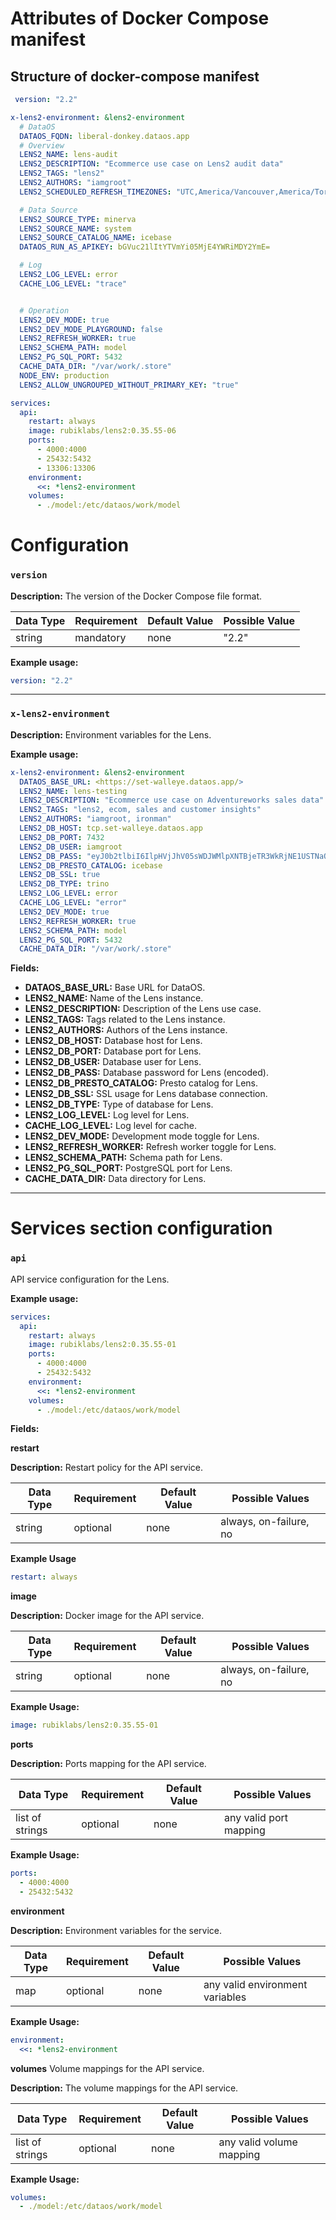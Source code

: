 # Attributes of Docker Compose manifest

## Structure of docker-compose manifest

```yaml
 version: "2.2"

x-lens2-environment: &lens2-environment
  # DataOS
  DATAOS_FQDN: liberal-donkey.dataos.app
  # Overview
  LENS2_NAME: lens-audit
  LENS2_DESCRIPTION: "Ecommerce use case on Lens2 audit data"
  LENS2_TAGS: "lens2"
  LENS2_AUTHORS: "iamgroot"
  LENS2_SCHEDULED_REFRESH_TIMEZONES: "UTC,America/Vancouver,America/Toronto"

  # Data Source
  LENS2_SOURCE_TYPE: minerva
  LENS2_SOURCE_NAME: system
  LENS2_SOURCE_CATALOG_NAME: icebase
  DATAOS_RUN_AS_APIKEY: bGVuc21lItYTVmYi05MjE4YWRiMDY2YmE=

  # Log
  LENS2_LOG_LEVEL: error
  CACHE_LOG_LEVEL: "trace"


  # Operation
  LENS2_DEV_MODE: true
  LENS2_DEV_MODE_PLAYGROUND: false
  LENS2_REFRESH_WORKER: true
  LENS2_SCHEMA_PATH: model
  LENS2_PG_SQL_PORT: 5432
  CACHE_DATA_DIR: "/var/work/.store"
  NODE_ENV: production
  LENS2_ALLOW_UNGROUPED_WITHOUT_PRIMARY_KEY: "true"

services:
  api:
    restart: always
    image: rubiklabs/lens2:0.35.55-06
    ports:
      - 4000:4000
      - 25432:5432
      - 13306:13306
    environment:
      <<: *lens2-environment   
    volumes:
      - ./model:/etc/dataos/work/model
```

# Configuration

### **`version`**

**Description:** The version of the Docker Compose file format.

| Data Type | Requirement | Default Value | Possible Value |
| --- | --- | --- | --- |
| string | mandatory | none | "2.2" |

**Example usage:**

```yaml
version: "2.2"
```

---

### **`x-lens2-environment`**

**Description:** Environment variables for the Lens.

**Example usage:**

```yaml
x-lens2-environment: &lens2-environment
  DATAOS_BASE_URL: <https://set-walleye.dataos.app/>
  LENS2_NAME: lens-testing
  LENS2_DESCRIPTION: "Ecommerce use case on Adventureworks sales data"
  LENS2_TAGS: "lens2, ecom, sales and customer insights"
  LENS2_AUTHORS: "iamgroot, ironman"
  LENS2_DB_HOST: tcp.set-walleye.dataos.app
  LENS2_DB_PORT: 7432
  LENS2_DB_USER: iamgroot
  LENS2_DB_PASS: "eyJ0b2tlbiI6IlpHVjJhV05sWDJWMlpXNTBjeTR3WkRjNE1USTNaQzFoTURKaUxUUmpZamt0WWpZek9DMDBZamMwTTJFME16WXlZekU9IiwgImNsdXN0ZXIiOiJzeXN0ZW0ifQo="
  LENS2_DB_PRESTO_CATALOG: icebase
  LENS2_DB_SSL: true
  LENS2_DB_TYPE: trino
  LENS2_LOG_LEVEL: error
  CACHE_LOG_LEVEL: "error"
  LENS2_DEV_MODE: true
  LENS2_REFRESH_WORKER: true
  LENS2_SCHEMA_PATH: model
  LENS2_PG_SQL_PORT: 5432
  CACHE_DATA_DIR: "/var/work/.store"

```

**Fields:**

- **DATAOS_BASE_URL:** Base URL for DataOS.
- **LENS2_NAME:** Name of the Lens instance.
- **LENS2_DESCRIPTION:** Description of the Lens use case.
- **LENS2_TAGS:** Tags related to the Lens instance.
- **LENS2_AUTHORS:** Authors of the Lens instance.
- **LENS2_DB_HOST:** Database host for Lens.
- **LENS2_DB_PORT:** Database port for Lens.
- **LENS2_DB_USER:** Database user for Lens.
- **LENS2_DB_PASS:** Database password for Lens (encoded).
- **LENS2_DB_PRESTO_CATALOG:** Presto catalog for Lens.
- **LENS2_DB_SSL:** SSL usage for Lens database connection.
- **LENS2_DB_TYPE:** Type of database for Lens.
- **LENS2_LOG_LEVEL:** Log level for Lens.
- **CACHE_LOG_LEVEL:** Log level for cache.
- **LENS2_DEV_MODE:** Development mode toggle for Lens.
- **LENS2_REFRESH_WORKER:** Refresh worker toggle for Lens.
- **LENS2_SCHEMA_PATH:** Schema path for Lens.
- **LENS2_PG_SQL_PORT:** PostgreSQL port for Lens.
- **CACHE_DATA_DIR:** Data directory for Lens.

---

# Services section configuration

### **`api`**

API service configuration for the Lens.

**Example usage:**

```yaml
services:
  api:
    restart: always
    image: rubiklabs/lens2:0.35.55-01 
    ports:
      - 4000:4000
      - 25432:5432
    environment:
      <<: *lens2-environment
    volumes:
      - ./model:/etc/dataos/work/model
```

**Fields:**

**restart** 

**Description:** Restart policy for the API service.

| **Data Type** | **Requirement** | **Default Value** | **Possible Values**       |
| ------------- | --------------- | ----------------- | ------------------------- |
| string        | optional        | none              | always, on-failure, no    |

**Example Usage** 

```yaml
restart: always
```

**image** 

**Description:** Docker image for the API service.

| **Data Type** | **Requirement** | **Default Value** | **Possible Values**       |
| ------------- | --------------- | ----------------- | ------------------------- |
| string        | optional        | none              | always, on-failure, no    |

**Example Usage:** 

```yaml
image: rubiklabs/lens2:0.35.55-01 
```

**ports**

**Description:**  Ports mapping for the API service.

| **Data Type**      | **Requirement** | **Default Value** | **Possible Values**     |
| ------------------ | --------------- | ----------------- | ----------------------- |
| list of strings    | optional        | none              | any valid port mapping  |

**Example Usage:**
      
```yaml
ports:
  - 4000:4000
  - 25432:5432
```
        
**environment**

**Description:** Environment variables for the service.

| **Data Type** | **Requirement** | **Default Value** | **Possible Values**                |
| ------------- | --------------- | ----------------- | ---------------------------------- |
| map            | optional        | none              | any valid environment variables    |

**Example Usage:**
        
```yaml
environment:
  <<: *lens2-environment
```
        
**volumes** Volume mappings for the API service.

**Description:** The volume mappings for the API service.

| **Data Type**     | **Requirement** | **Default Value** | **Possible Values**        |
| ----------------- | --------------- | ----------------- | --------------------------- |
| list of strings   | optional        | none              | any valid volume mapping    |

**Example Usage:**
        
```yaml
volumes:
  - ./model:/etc/dataos/work/model

```
